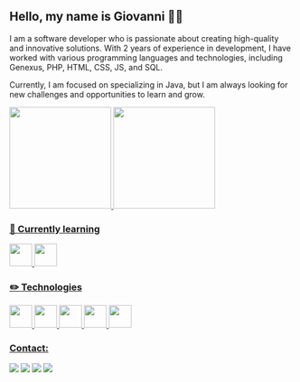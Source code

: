 ## Hello, my name is Giovanni 👋🏻

I am a software developer who is passionate about creating high-quality and innovative solutions. With 2 years of experience in development, I have worked with various programming languages and technologies, including Genexus, PHP, HTML, CSS, JS, and SQL.

Currently, I am focused on specializing in Java, but I am always looking for new challenges and opportunities to learn and grow.

<div>
<a href="https://github.com/GiovanniKF">
<img height="180em" src="https://github-readme-stats-delta-jet-99.vercel.app/api/top-langs/?username=GiovanniKF&layout=compact&langs_count=7&theme=dark"/>
<img height="180em" src="https://github-readme-stats-delta-jet-99.vercel.app/api?username=GiovanniKF&show_icons=true&theme=dark&include_all_commits=true&count_private=true"/>
</div>
          
### 📖 Currently learning
<img src="https://cdn.jsdelivr.net/gh/devicons/devicon/icons/java/java-original.svg" width="40" height="40"/>          <img src="https://cdn.jsdelivr.net/gh/devicons/devicon/icons/spring/spring-original.svg" width="40" height="40"/>

### ✏️ Technologies
<img src="https://cdn.jsdelivr.net/gh/devicons/devicon/icons/html5/html5-original.svg" width="40" height="40"/>          <img src="https://cdn.jsdelivr.net/gh/devicons/devicon/icons/css3/css3-original.svg" width="40" height="40"/>          <img src="https://cdn.jsdelivr.net/gh/devicons/devicon/icons/javascript/javascript-plain.svg" width="40" height="40"/>          <img src="https://cdn.jsdelivr.net/gh/devicons/devicon/icons/php/php-plain.svg" width="40" height="40"/>          <img src="https://cdn.jsdelivr.net/gh/devicons/devicon/icons/go/go-original-wordmark.svg" width="40" height="40"/>

### Contact:     
<div>
<a href="https://instagram.com/eokeiyti" target="_blank"><img src="https://img.shields.io/badge/-Instagram-%23E4405F?style=for-the-badge&logo=instagram&logoColor=white" target="_blank"></a>
<a href="https://www.twitch.tv/s7nshine" target="_blank"><img src="https://img.shields.io/badge/Twitch-9146FF?style=for-the-badge&logo=twitch&logoColor=white" target="_blank"></a>
<a href = "mailto:contato@giiovanni.kf@gmail.com"><img src="https://img.shields.io/badge/Gmail-D14836?style=for-the-badge&logo=gmail&logoColor=white" target="_blank"></a>
<a href="https://www.linkedin.com/in/giovanni-fushimi/" target="_blank"><img src="https://img.shields.io/badge/-LinkedIn-%230077B5?style=for-the-badge&logo=linkedin&logoColor=white" target="_blank"></a>   
</div>
          
